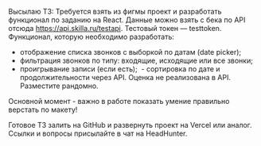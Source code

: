 Высылаю ТЗ: Требуется взять из фигмы проект и разработать функционал по заданию на React. Данные можно взять с бека по API отсюда https://api.skilla.ru/testapi. Тестовый токен — testtoken. 
Функционал, которую необходимо разработать: 
- отображение списка звонков с выборкой по датам (date picker); 
- фильтрация звонков по типу: входящие, исходящие или все звонки; 
- проигрывание записи (если есть);  - сортировка по дате и продолжительности через API. 
Оценка не реализована в API. Разместите рандомно.

Основной момент - важно в работе показать умение правильно верстать по макету! 

Готовое ТЗ залить на GitHub и развернуть проект на Vercel или аналог. Ссылки и вопросы присылайте в чат на HeadHunter. 